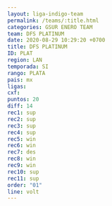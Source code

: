 ```yaml
---
layout: liga-indigo-team
permalink: /teams/:title.html
categories: GSUR ENERO TEAM
team: DFS PLATINUM
date: 2020-08-29 10:29:20 +0700
title: DFS PLATINUM
ID: PLAT
region: LAN
temporada: SI
rango: PLATA
pais: mx
ligas: 
cxf: 
puntos: 20
diff: 14
rec1: sup
rec2: sup
rec3: sup
rec4: sup
rec5: win
rec6: win
rec7: des
rec8: win
rec9: win
rec10: sup
rec11: sup
order: "01"
line: volt
---
```

